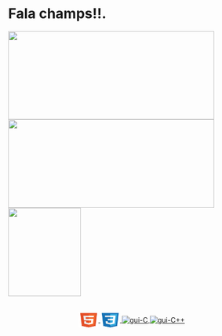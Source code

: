 <h1> Fala champs!!. </h1>

<div>
  <a href="https://github.com/guinlops">
  <img height="180em"  width="420em" align="center" src="https://github-readme-stats.vercel.app/api?username=guinlops&show_icons=true&theme=chartreuse-dark&include_all_commits=true&count_private=true"/>
  <img height="180em"  width="420em" align="center" src="https://github-readme-stats.vercel.app/api/top-langs/?username=guinlops&layout=compact&langs_count=7&theme=chartreuse-dark" />

  <img align="center" width="148" height="180" src="https://media1.tenor.com/images/68e8337fb4eb7e40645d832c64762a8b/tenor.gif?itemid=19443613">
</div>
 <br>
<div  align="center"> 
  <div style="display: inline_block"><br>
  
  <img align="center" alt="HTML" height="30" width="40" src="https://raw.githubusercontent.com/devicons/devicon/master/icons/html5/html5-original.svg">
  <img align="center" alt="CSS" height="30" width="40" src="https://raw.githubusercontent.com/devicons/devicon/master/icons/css3/css3-original.svg">
  
 <img align="center"  alt="gui-C" height= "30" width="40" src="https://cdn.jsdelivr.net/gh/devicons/devicon/icons/c/c-original.svg">
    <img align="center"  alt="gui-C++" height= "30" width="40" src="https://cdn.jsdelivr.net/gh/devicons/devicon/icons/cplusplus/cplusplus-original.svg">
 
 
<!--
**guinlops/guinlops** is a ✨ _special_ ✨ repository because its `README.md` (this file) appears on your GitHub profile.

Here are some ideas to get you started:

- 🔭 I’m currently working on ...
- 🌱 I’m currently learning ...
- 👯 I’m looking to collaborate on ...
- 🤔 I’m looking for help with ...
- 💬 Ask me about ...
- 📫 How to reach me: ...
- 😄 Pronouns: ...
- ⚡ Fun fact: ...
-->
